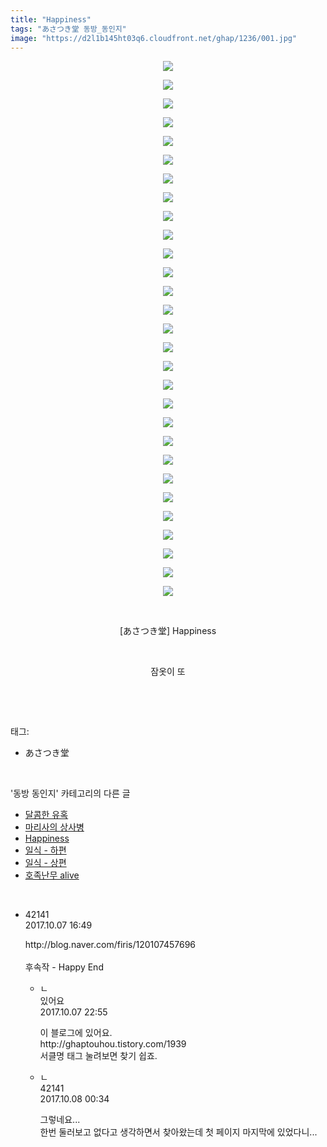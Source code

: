 ```yaml
---
title: "Happiness"
tags: "あさつき堂 동방_동인지"
image: "https://d2l1b145ht03q6.cloudfront.net/ghap/1236/001.jpg"
---
```

<div class="article">
<p style="text-align: center; clear: none; float: none;"><img src="{{ site.imgserver1 }}/ghap/1236/001.jpg"/></p>
<p style="text-align: center; clear: none; float: none;"><img src="{{ site.imgserver1 }}/ghap/1236/002.jpg"/></p>
<p style="text-align: center; clear: none; float: none;"><img src="{{ site.imgserver1 }}/ghap/1236/003.jpg"/></p>
<p style="text-align: center; clear: none; float: none;"><img src="{{ site.imgserver1 }}/ghap/1236/004.jpg"/></p>
<p style="text-align: center; clear: none; float: none;"><img src="{{ site.imgserver1 }}/ghap/1236/005.jpg"/></p>
<p style="text-align: center; clear: none; float: none;"><img src="{{ site.imgserver1 }}/ghap/1236/006.jpg"/></p>
<p style="text-align: center; clear: none; float: none;"><img src="{{ site.imgserver1 }}/ghap/1236/007.jpg"/></p>
<p style="text-align: center; clear: none; float: none;"><img src="{{ site.imgserver1 }}/ghap/1236/008.jpg"/></p>
<p style="text-align: center; clear: none; float: none;"><img src="{{ site.imgserver1 }}/ghap/1236/009.jpg"/></p>
<p style="text-align: center; clear: none; float: none;"><img src="{{ site.imgserver1 }}/ghap/1236/010.jpg"/></p>
<p style="text-align: center; clear: none; float: none;"><img src="{{ site.imgserver1 }}/ghap/1236/011.jpg"/></p>
<p style="text-align: center; clear: none; float: none;"><img src="{{ site.imgserver1 }}/ghap/1236/012.jpg"/></p>
<p style="text-align: center; clear: none; float: none;"><img src="{{ site.imgserver1 }}/ghap/1236/013.jpg"/></p>
<p style="text-align: center; clear: none; float: none;"><img src="{{ site.imgserver1 }}/ghap/1236/014.jpg"/></p>
<p style="text-align: center; clear: none; float: none;"><img src="{{ site.imgserver1 }}/ghap/1236/015.jpg"/></p>
<p style="text-align: center; clear: none; float: none;"><img src="{{ site.imgserver1 }}/ghap/1236/016.jpg"/></p>
<p style="text-align: center; clear: none; float: none;"><img src="{{ site.imgserver1 }}/ghap/1236/017.jpg"/></p>
<p style="text-align: center; clear: none; float: none;"><img src="{{ site.imgserver1 }}/ghap/1236/018.jpg"/></p>
<p style="text-align: center; clear: none; float: none;"><img src="{{ site.imgserver1 }}/ghap/1236/019.jpg"/></p>
<p style="text-align: center; clear: none; float: none;"><img src="{{ site.imgserver1 }}/ghap/1236/020.jpg"/></p>
<p style="text-align: center; clear: none; float: none;"><img src="{{ site.imgserver1 }}/ghap/1236/021.jpg"/></p>
<p style="text-align: center; clear: none; float: none;"><img src="{{ site.imgserver1 }}/ghap/1236/022.jpg"/></p>
<p style="text-align: center; clear: none; float: none;"><img src="{{ site.imgserver1 }}/ghap/1236/023.jpg"/></p>
<p style="text-align: center; clear: none; float: none;"><img src="{{ site.imgserver1 }}/ghap/1236/024.jpg"/></p>
<p style="text-align: center; clear: none; float: none;"><img src="{{ site.imgserver1 }}/ghap/1236/025.jpg"/></p>
<p style="text-align: center; clear: none; float: none;"><img src="{{ site.imgserver1 }}/ghap/1236/026.jpg"/></p>
<p style="text-align: center; clear: none; float: none;"><img src="{{ site.imgserver1 }}/ghap/1236/027.jpg"/></p>
<p style="text-align: center; clear: none; float: none;"><img src="{{ site.imgserver1 }}/ghap/1236/028.jpg"/></p>
<p style="text-align: center; clear: none; float: none;"><img src="{{ site.imgserver1 }}/ghap/1236/029.jpg"/></p>
<p style="text-align: center; clear: none; float: none;"><br/></p>
<p style="text-align: center; clear: none; float: none;">[あさつき堂] Happiness</p>
<p style="text-align: center; clear: none; float: none;"><br/></p>
<p style="text-align: center; clear: none; float: none;">잠옷이 또</p>
<p><br/></p>
</div><br/>
<div class="tagTrail">
<p>태그: </p>
<ul>
<li>あさつき堂</li>
</ul>
</div><br/>
<div class="another">
<p>'동방 동인지' 카테고리의 다른 글</p>
<ul>
<li><a href="/ghap_1238">달콤한 유혹</a></li>
<li><a href="/ghap_1237">마리사의 상사병</a></li>
<li><a href="/ghap_1236">Happiness</a></li>
<li><a href="/ghap_1235">일식 - 하편</a></li>
<li><a href="/ghap_1234">일식 - 상편</a></li>
<li><a href="/ghap_1232">호족난무 alive</a></li>
</ul>
</div><br/>
<div class="cb_module cb_fluid">
<div class="cb_wrt cb_profile">
<div class="comment">
<ul>
<li class="cb_thumb_off" id="comment15099047">
<div class="cb_comment_area">
<div class="cb_info_area">
<div class="cb_section">
<span class="cb_nick_name">42141</span>
</div>
<div class="cb_section">
<span class="cb_date">2017.10.07 16:49 </span>
</div>
</div>
<div class="cb_dsc_comment">
<p class="cb_dsc">
											http://blog.naver.com/firis/120107457696<br/>
<br/>
후속작 - Happy End
										</p>
</div>
<ul>
<li class="cb_thumb_off" id="comment15099461">
<span class="cb_bu_subnode">ㄴ</span>
<div class="cb_comment_area">
<div class="cb_info_area">
<div class="cb_section">
<span class="cb_nick_name">있어요</span>
</div>
<div class="cb_section">
<span class="cb_date">2017.10.07 22:55 </span>
</div>
</div>
<div class="cb_dsc_comment">
<p class="cb_dsc">
																이 블로그에 있어요.<br/>
http://ghaptouhou.tistory.com/1939<br/>
서클명 태그 눌려보면 찾기 쉽죠.
															</p>
</div>
</div>
</li>
<li class="cb_thumb_off" id="comment15099525">
<span class="cb_bu_subnode">ㄴ</span>
<div class="cb_comment_area">
<div class="cb_info_area">
<div class="cb_section">
<span class="cb_nick_name">42141</span>
</div>
<div class="cb_section">
<span class="cb_date">2017.10.08 00:34 </span>
</div>
</div>
<div class="cb_dsc_comment">
<p class="cb_dsc">
																그렇네요...<br/>
한번 둘러보고 없다고 생각하면서 찾아왔는데 첫 페이지 마지막에 있었다니...
															</p>
</div>
</div>
</li>
</ul>
</div></li>
</ul>
</div>
</div><!-- commentList close -->
</div><br/>
